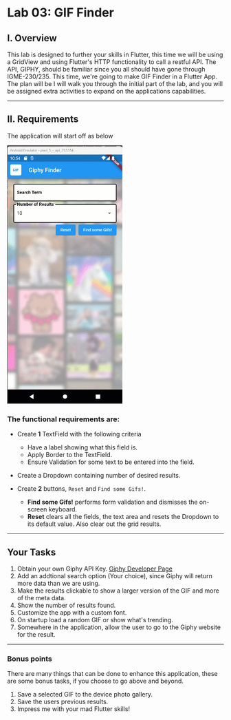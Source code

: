 # Lab 03: GIF Finder

## I. Overview
This lab is designed to further your skills in Flutter, this time we will be using a GridView and using Flutter's HTTP functionality to call a restful API. The API, GIPHY, should be familiar since you all should have gone through IGME-230/235. This time, we're going to make GIF Finder in a Flutter App.
The plan will be I will walk you through the initial part of the lab, and you will be assigned extra activities to expand on the applications capabilities.

---

## II. Requirements
The application will start off as below

![Web Page](images/Gif_Finder_demo.gif)

### The functional requirements are:
* Create __1__ TextField with the following criteria
  * Have a label showing what this field is.
  * Apply Border to the TextField.
  * Ensure Validation for some text to be entered into the field.
  
* Create a Dropdown containing number of desired results.
* Create __2__ buttons, `Reset` and `Find some Gifs!`. 
  * __Find some Gifs!__ performs form validation and dismisses the on-screen keyboard.
  * __Reset__ clears all the fields, the text area and resets the Dropdown to its default value. Also clear out the grid results.

---

## Your Tasks
1. Obtain your own Giphy API Key. [Giphy Developer Page](https://developers.giphy.com/)
2. Add an addtional search option (Your choice), since Giphy will return more data than we are using.
3. Make the results clickable to show a larger version of the GIF and more of the meta data.
4. Show the number of results found.
5. Customize the app with a custom font.
6. On startup load a random GIF or show what's trending.
7. Somewhere in the application, allow the user to go to the Giphy website for the result.


---

### Bonus points
There are many things that can be done to enhance this application, these are some bonus tasks, if you choose to go above and beyond.
1. Save a selected GIF to the device photo gallery.
2. Save the users previous results.
3. Impress me with your mad Flutter skills!

